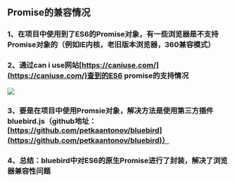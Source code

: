 ## Promise的兼容情况
### 1、在项目中使用到了ES6的Promise对象，有一些浏览器是不支持Promise对象的（例如IE内核，老旧版本浏览器，360兼容模式）
### 2、通过can i use网站[https://caniuse.com/](https://caniuse.com/)查到的ES6 promise的支持情况
![](images/promise兼容.png)
### 3、要是在项目中使用Promsie对象，解决方法是使用第三方插件bluebird.js（github地址：[https://github.com/petkaantonov/bluebird](https://github.com/petkaantonov/bluebird)）
### 4、总结：bluebird中对ES6的原生Promise进行了封装，解决了浏览器兼容性问题